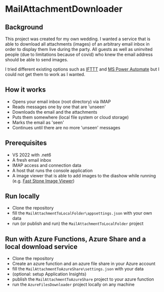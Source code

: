 # MailAttachmentDownloader

## Background
This project was created for my own wedding.
I wanted a service that is able to download all attachments (images) of an arbitrary email inbox in order to display them live during the party.
All guests as well as uninvited people (due to limitations because of covid) who knew the email address should be able to send images.

I tried different existing options such as [IFTTT](https://ifttt.com/) and [MS Power Automate](https://powerautomate.microsoft.com) but I could not get them to work as I wanted.

## How it works
- Opens your email inbox (root directory) via IMAP
- Reads messages one by one that are 'unseen'
- Downloads the email and the attachments
- Puts them somewhere (local file system or cloud storage)
- Marks the email as 'seen'
- Continues until there are no more 'unseen' messages

## Prerequisites
- VS 2022 with .net6
- A fresh email inbox
- IMAP access and connection data
- A host that runs the console application
- A image viewer that is able to add images to the diashow while running (e.g. [Fast Stone Image Viewer](https://www.faststone.org/FSViewerDetail.htm))

## Run locally
- Clone the repository
- fill the `MailAttachmentToLocalFolder\appsettings.json` with your own data
- run (or publish and run) the `MailAttachmentToLocalFolder` project

## Run with Azure Functions, Azure Share and a local download service
- Clone the repository
- Create an azure function and an azure file share in your Azure account
- fill the `MailAttachmentToAzureShare\settings.json` with your data
- (optional: setup Application Insights)
- publish the `MailAttachmentToAzureShare` project to your azure function
- run the `AzureFilesDownloader` project locally on any machine